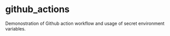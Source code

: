 # github_actions

Demonostration of Github action workflow and usage of secret environment variables.
